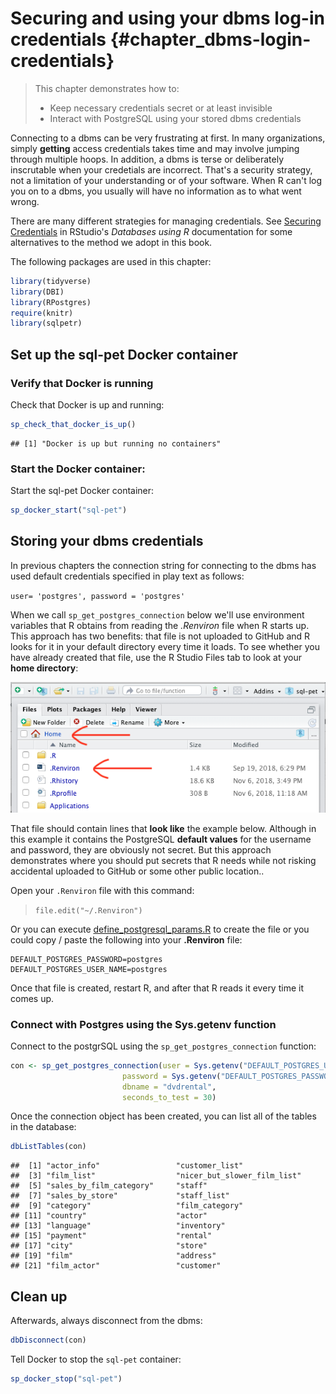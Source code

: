 # Securing and using your dbms log-in credentials {#chapter_dbms-login-credentials}

> This chapter demonstrates how to:
>
>  * Keep necessary credentials secret or at least invisible
>  * Interact with PostgreSQL using your stored dbms credentials

Connecting to a dbms can be very frustrating at first.  In many organizations, simply **getting** access credentials takes time and may involve jumping through multiple hoops.  In addition, a dbms is terse or deliberately inscrutable when your credetials are incorrect.  That's a security strategy, not a limitation of your understanding or of your software.  When R can't log you on to a dbms, you usually will have no information as to what went wrong.

There are many different strategies for managing credentials.  See [Securing Credentials](https://db.rstudio.com/best-practices/managing-credentials/) in RStudio's *Databases using R* documentation for some alternatives to the method we adopt in this book.

The following packages are used in this chapter:

```r
library(tidyverse)
library(DBI)
library(RPostgres)
require(knitr)
library(sqlpetr)
```
## Set up the sql-pet Docker container

### Verify that Docker is running

Check that Docker is up and running:


```r
sp_check_that_docker_is_up()
```

```
## [1] "Docker is up but running no containers"
```
### Start the Docker container:

Start the sql-pet Docker container:

```r
sp_docker_start("sql-pet")
```

## Storing your dbms credentials

In previous chapters the connection string for connecting to the dbms has used default credentials specified in play text as follows:

  `user= 'postgres', password = 'postgres'`

When we call `sp_get_postgres_connection` below we'll use environment variables that R obtains from reading the *.Renviron* file when R starts up.  This approach has two benefits: that file is not uploaded to GitHub and R looks for it in your default directory every time it loads.  To see whether you have already created that file, use the R Studio Files tab to look at your **home directory**:

![](screenshots/locate-renviron-file.png)

That file should contain lines that **look like** the example below. Although in this example it contains the PostgreSQL <b>default values</b> for the username and password, they are obviously not secret.  But this approach demonstrates where you should put secrets that R needs while not risking accidental uploaded to GitHub or some other public location..

Open your `.Renviron` file with this command:

>
> `file.edit("~/.Renviron")`
>

Or you can execute [define_postgresql_params.R](define_postgresql_params.R) to create the file or you could copy / paste the following into your **.Renviron** file:
```
DEFAULT_POSTGRES_PASSWORD=postgres
DEFAULT_POSTGRES_USER_NAME=postgres
```
Once that file is created, restart R, and after that R reads it every time it comes up. 

### Connect with Postgres using the Sys.getenv function

Connect to the postgrSQL using the `sp_get_postgres_connection` function:

```r
con <- sp_get_postgres_connection(user = Sys.getenv("DEFAULT_POSTGRES_USER_NAME"),
                         password = Sys.getenv("DEFAULT_POSTGRES_PASSWORD"),
                         dbname = "dvdrental",
                         seconds_to_test = 30)
```
Once the connection object has been created, you can list all of the tables in the database:

```r
dbListTables(con)
```

```
##  [1] "actor_info"                 "customer_list"             
##  [3] "film_list"                  "nicer_but_slower_film_list"
##  [5] "sales_by_film_category"     "staff"                     
##  [7] "sales_by_store"             "staff_list"                
##  [9] "category"                   "film_category"             
## [11] "country"                    "actor"                     
## [13] "language"                   "inventory"                 
## [15] "payment"                    "rental"                    
## [17] "city"                       "store"                     
## [19] "film"                       "address"                   
## [21] "film_actor"                 "customer"
```

## Clean up

Afterwards, always disconnect from the dbms:

```r
dbDisconnect(con)
```
Tell Docker to stop the `sql-pet` container:

```r
sp_docker_stop("sql-pet")
```
